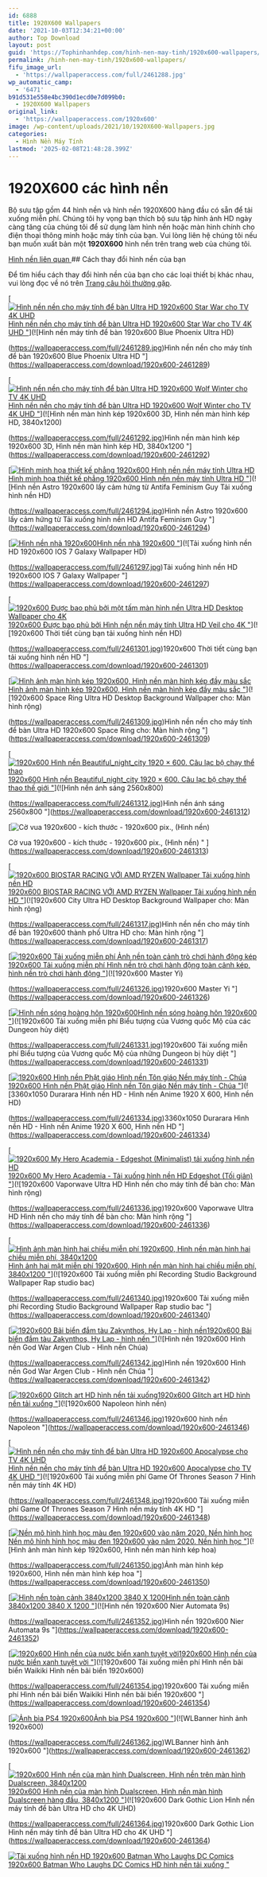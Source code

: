 ```yaml
---
id: 6888
title: 1920X600 Wallpapers
date: '2021-10-03T12:34:21+00:00'
author: Top Download
layout: post
guid: 'https://Tophinhanhdep.com/hinh-nen-may-tinh/1920x600-wallpapers/'
permalink: /hinh-nen-may-tinh/1920x600-wallpapers/
fifu_image_url:
  - 'https://wallpaperaccess.com/full/2461288.jpg'
wp_automatic_camp:
  - '6471'
b91d531e558e4bc390d1ecd0e7d099b0:
  - 1920X600 Wallpapers
original_link:
  - 'https://wallpaperaccess.com/1920x600'
image: /wp-content/uploads/2021/10/1920X600-Wallpapers.jpg
categories:
  - Hình Nền Máy Tính
lastmod: '2025-02-08T21:48:28.399Z'
---
```

# 1920X600 các hình nền

Bộ sưu tập gồm 44 hình nền và hình nền 1920X600 hàng đầu có sẵn để tải xuống miễn phí. Chúng tôi hy vọng bạn thích bộ sưu tập hình ảnh HD ngày càng tăng của chúng tôi để sử dụng làm hình nền hoặc màn hình chính cho điện thoại thông minh hoặc máy tính của bạn. Vui lòng liên hệ chúng tôi nếu bạn muốn xuất bản một **1920X600** hình nền trên trang web của chúng tôi.

[Hình nền liên quan ](#related) ## Cách thay đổi hình nền của bạn

Để tìm hiểu cách thay đổi hình nền của bạn cho các loại thiết bị khác nhau, vui lòng đọc về nó trên [Trang câu hỏi thường gặp](https://tophinhanhdep.com/faq/).

  
[[![Hình nền nền cho máy tính để bàn Ultra HD 1920x600 Star War cho TV 4K UHD](https://wallpaperaccess.com/full/2461288.jpg)Hình nền nền cho máy tính để bàn Ultra HD 1920x600 Star War cho TV 4K UHD "](https://wallpaperaccess.com/download/1920x600-2461288)](![Hình nền máy tính để bàn 1920x600 Blue Phoenix Ultra HD)

(https://wallpaperaccess.com/full/2461289.jpg)Hình nền nền cho máy tính để bàn 1920x600 Blue Phoenix Ultra HD "](https://wallpaperaccess.com/download/1920x600-2461289)

[[![Hình nền nền cho máy tính để bàn Ultra HD 1920x600 Wolf Winter cho TV 4K UHD](https://wallpaperaccess.com/full/2461290.jpg)Hình nền nền cho máy tính để bàn Ultra HD 1920x600 Wolf Winter cho TV 4K UHD "](https://wallpaperaccess.com/download/1920x600-2461290)](![Hình nền màn hình kép 1920x600 3D, Hình nền màn hình kép HD, 3840x1200)

(https://wallpaperaccess.com/full/2461292.jpg)Hình nền màn hình kép 1920x600 3D, Hình nền màn hình kép HD, 3840x1200 "](https://wallpaperaccess.com/download/1920x600-2461292)

[[![Hình minh họa thiết kế phẳng 1920x600 Hình nền nền máy tính Ultra HD](https://wallpaperaccess.com/full/2461293.jpg)Hình minh họa thiết kế phẳng 1920x600 Hình nền nền máy tính Ultra HD "](https://wallpaperaccess.com/download/1920x600-2461293)](![Hình nền Astro 1920x600 lấy cảm hứng từ Antifa Feminism Guy Tải xuống hình nền HD)

(https://wallpaperaccess.com/full/2461294.jpg)Hình nền Astro 1920x600 lấy cảm hứng từ Tải xuống hình nền HD Antifa Feminism Guy "](https://wallpaperaccess.com/download/1920x600-2461294)

[[![Hình nền nhà 1920x600](https://wallpaperaccess.com/full/2461296.jpg)Hình nền nhà 1920x600 "](https://wallpaperaccess.com/download/1920x600-2461296)](![Tải xuống hình nền HD 1920x600 IOS 7 Galaxy Wallpaper HD)

(https://wallpaperaccess.com/full/2461297.jpg)Tải xuống hình nền HD 1920x600 IOS 7 Galaxy Wallpaper "](https://wallpaperaccess.com/download/1920x600-2461297)

[[![1920x600 Được bao phủ bởi một tấm màn hình nền Ultra HD Desktop Wallpaper cho 4K](https://wallpaperaccess.com/full/2461299.jpg)1920x600 Được bao phủ bởi Hình nền nền máy tính Ultra HD Veil cho 4K "](https://wallpaperaccess.com/download/1920x600-2461299)](![1920x600 Thời tiết cùng bạn tải xuống hình nền HD)

(https://wallpaperaccess.com/full/2461301.jpg)1920x600 Thời tiết cùng bạn tải xuống hình nền HD "](https://wallpaperaccess.com/download/1920x600-2461301)

[[![Hình ảnh màn hình kép 1920x600, Hình nền màn hình kép đầy màu sắc](https://wallpaperaccess.com/full/2461302.jpg)Hình ảnh màn hình kép 1920x600, Hình nền màn hình kép đầy màu sắc "](https://wallpaperaccess.com/download/1920x600-2461302)](![1920x600 Space Ring Ultra HD Desktop Background Wallpaper cho: Màn hình rộng)

(https://wallpaperaccess.com/full/2461309.jpg)Hình nền nền cho máy tính để bàn Ultra HD 1920x600 Space Ring cho: Màn hình rộng "](https://wallpaperaccess.com/download/1920x600-2461309)

[[![1920x600 Hình nền Beautiful_night_city 1920 × 600.  Câu lạc bộ chạy thể thao](https://wallpaperaccess.com/full/2461311.jpg)1920x600 Hình nền Beautiful\_night\_city 1920 × 600. Câu lạc bộ chạy thể thao thế giới "](https://wallpaperaccess.com/download/1920x600-2461311)](![Hình nền ánh sáng 2560x800)

(https://wallpaperaccess.com/full/2461312.jpg)Hình nền ánh sáng 2560x800 "](https://wallpaperaccess.com/download/1920x600-2461312)

[![Cờ vua 1920x600 - kích thước - 1920x600 pix., (Hình nền)](https://wallpaperaccess.com/full/2461313.jpg)

Cờ vua 1920x600 - kích thước - 1920x600 pix., (Hình nền) " ](https://wallpaperaccess.com/download/1920x600-2461313)

[[![1920x600 BIOSTAR RACING VỚI AMD RYZEN Wallpaper Tải xuống hình nền HD](https://wallpaperaccess.com/full/2461315.jpg)1920x600 BIOSTAR RACING VỚI AMD RYZEN Wallpaper Tải xuống hình nền HD "](https://wallpaperaccess.com/download/1920x600-2461315)](![1920x600 City Ultra HD Desktop Background Wallpaper cho: Màn hình rộng)

(https://wallpaperaccess.com/full/2461317.jpg)Hình nền nền cho máy tính để bàn 1920x600 thành phố Ultra HD cho: Màn hình rộng "](https://wallpaperaccess.com/download/1920x600-2461317)

[[![1920x600 Tải xuống miễn phí Ảnh nền toàn cảnh trò chơi hành động kép](https://wallpaperaccess.com/full/2461321.jpg)1920x600 Tải xuống miễn phí Hình nền trò chơi hành động toàn cảnh kép, hình nền trò chơi hành động "](https://wallpaperaccess.com/download/1920x600-2461321)](![1920x600 Master Yi)

(https://wallpaperaccess.com/full/2461326.jpg)1920x600 Master Yi "](https://wallpaperaccess.com/download/1920x600-2461326)

[[![Hình nền sóng hoàng hôn 1920x600](https://wallpaperaccess.com/full/2461329.jpg)Hình nền sóng hoàng hôn 1920x600 "](https://wallpaperaccess.com/download/1920x600-2461329)](![1920x600 Tải xuống miễn phí Biểu tượng của Vương quốc Mộ của các Dungeon hủy diệt)

(https://wallpaperaccess.com/full/2461331.jpg)1920x600 Tải xuống miễn phí Biểu tượng của Vương quốc Mộ của những Dungeon bị hủy diệt "](https://wallpaperaccess.com/download/1920x600-2461331)

[[![1920x600 Hình nền Phật giáo Hình nền Tôn giáo Nền máy tính - Chúa](https://wallpaperaccess.com/full/2461333.jpg)1920x600 Hình nền Phật giáo Hình nền Tôn giáo Nền máy tính - Chúa "](https://wallpaperaccess.com/download/1920x600-2461333)](![3360x1050 Durarara Hình nền HD - Hình nền Anime 1920 X 600, Hình nền HD)

(https://wallpaperaccess.com/full/2461334.jpg)3360x1050 Durarara Hình nền HD - Hình nền Anime 1920 X 600, Hình nền HD "](https://wallpaperaccess.com/download/1920x600-2461334)

[[![1920x600 My Hero Academia - Edgeshot (Minimalist) tải xuống hình nền HD](https://wallpaperaccess.com/full/2461335.jpg)1920x600 My Hero Academia - Tải xuống hình nền HD Edgeshot (Tối giản) "](https://wallpaperaccess.com/download/1920x600-2461335)](![1920x600 Vaporwave Ultra HD Hình nền cho máy tính để bàn cho: Màn hình rộng)

(https://wallpaperaccess.com/full/2461336.jpg)1920x600 Vaporwave Ultra HD Hình nền cho máy tính để bàn cho: Màn hình rộng "](https://wallpaperaccess.com/download/1920x600-2461336)

[[![Hình ảnh màn hình hai chiều miễn phí 1920x600, Hình nền màn hình hai chiều miễn phí, 3840x1200](https://wallpaperaccess.com/full/2461337.jpg)Hình ảnh hai mặt miễn phí 1920x600, Hình nền màn hình hai chiều miễn phí, 3840x1200 "](https://wallpaperaccess.com/download/1920x600-2461337)](![1920x600 Tải xuống miễn phí Recording Studio Background Wallpaper Rap studio bac)

(https://wallpaperaccess.com/full/2461340.jpg)1920x600 Tải xuống miễn phí Recording Studio Background Wallpaper Rap studio bac "](https://wallpaperaccess.com/download/1920x600-2461340)

[[![1920x600 Bãi biển đắm tàu ​​Zakynthos, Hy Lạp - hình nền](https://wallpaperaccess.com/full/2461341.jpg)1920x600 Bãi biển đắm tàu ​​Zakynthos, Hy Lạp - hình nền "](https://wallpaperaccess.com/download/1920x600-2461341)](![Hình nền 1920x600 Hình nền God War Argen Club - Hình nền Chúa)

(https://wallpaperaccess.com/full/2461342.jpg)Hình nền 1920x600 Hình nền God War Argen Club - Hình nền Chúa "](https://wallpaperaccess.com/download/1920x600-2461342)

[[![1920x600 Glitch art HD hình nền tải xuống](https://wallpaperaccess.com/full/2461343.jpg)1920x600 Glitch art HD hình nền tải xuống "](https://wallpaperaccess.com/download/1920x600-2461343)](![1920x600 Napoleon hình nền)

(https://wallpaperaccess.com/full/2461346.jpg)1920x600 hình nền Napoleon "](https://wallpaperaccess.com/download/1920x600-2461346)

[[![Hình nền nền cho máy tính để bàn Ultra HD 1920x600 Apocalypse cho TV 4K UHD](https://wallpaperaccess.com/full/2461347.jpg)Hình nền nền cho máy tính để bàn Ultra HD 1920x600 Apocalypse cho TV 4K UHD "](https://wallpaperaccess.com/download/1920x600-2461347)](![1920x600 Tải xuống miễn phí Game Of Thrones Season 7 Hình nền máy tính 4K HD)

(https://wallpaperaccess.com/full/2461348.jpg)1920x600 Tải xuống miễn phí Game Of Thrones Season 7 Hình nền máy tính 4K HD "](https://wallpaperaccess.com/download/1920x600-2461348)

[[![Nền mô hình hình học màu đen 1920x600 vào năm 2020. Nền hình học](https://wallpaperaccess.com/full/2461349.jpg)Nền mô hình hình học màu đen 1920x600 vào năm 2020. Nền hình học "](https://wallpaperaccess.com/download/1920x600-2461349)](![Hình ảnh màn hình kép 1920x600, Hình nền màn hình kép hoa)

(https://wallpaperaccess.com/full/2461350.jpg)Ảnh màn hình kép 1920x600, Hình nền màn hình kép hoa "](https://wallpaperaccess.com/download/1920x600-2461350)

[[![Hình nền toàn cảnh 3840x1200 3840 X 1200](https://wallpaperaccess.com/full/2461351.jpg)Hình nền toàn cảnh 3840x1200 3840 X 1200 "](https://wallpaperaccess.com/download/1920x600-2461351)](![Hình nền 1920x600 Nier Automata 9s)

(https://wallpaperaccess.com/full/2461352.jpg)Hình nền 1920x600 Nier Automata 9s "](https://wallpaperaccess.com/download/1920x600-2461352)

[[![1920x600 Hình nền của nước biển xanh tuyệt vời](https://wallpaperaccess.com/full/2461353.jpg)1920x600 Hình nền của nước biển xanh tuyệt vời "](https://wallpaperaccess.com/download/1920x600-2461353)](![1920x600 Tải xuống miễn phí Hình nền bãi biển Waikiki Hình nền bãi biển 1920x600)

(https://wallpaperaccess.com/full/2461354.jpg)1920x600 Tải xuống miễn phí Hình nền bãi biển Waikiki Hình nền bãi biển 1920x600 "](https://wallpaperaccess.com/download/1920x600-2461354)

[[![Ảnh bìa PS4 1920x600](https://wallpaperaccess.com/full/2461361.jpg)Ảnh bìa PS4 1920x600 "](https://wallpaperaccess.com/download/1920x600-2461361)](![WLBanner hình ảnh 1920x600)

(https://wallpaperaccess.com/full/2461362.jpg)WLBanner hình ảnh 1920x600 "](https://wallpaperaccess.com/download/1920x600-2461362)

[[![1920x600 Hình nền của màn hình Dualscreen, Hình nền trên màn hình Dualscreen, 3840x1200](https://wallpaperaccess.com/full/2461363.jpg)1920x600 Hình nền của màn hình Dualscreen, Hình nền màn hình Dualscreen hàng đầu, 3840x1200 "](https://wallpaperaccess.com/download/1920x600-2461363)](![1920x600 Dark Gothic Lion Hình nền máy tính để bàn Ultra HD cho 4K UHD)

(https://wallpaperaccess.com/full/2461364.jpg)1920x600 Dark Gothic Lion Hình nền máy tính để bàn Ultra HD cho 4K UHD "](https://wallpaperaccess.com/download/1920x600-2461364)

[![Tải xuống hình nền HD 1920x600 Batman Who Laughs DC Comics](https://wallpaperaccess.com/full/2461371.jpg)1920x600 Batman Who Laughs DC Comics HD hình nền tải xuống "](https://wallpaperaccess.com/download/1920x600-2461371)
